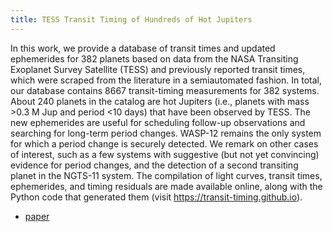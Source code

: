 ```yaml
---
title: TESS Transit Timing of Hundreds of Hot Jupiters
---
```

 

 
In this work, we provide a database of transit times and updated ephemerides for 382 planets based on data from the NASA Transiting Exoplanet Survey Satellite (TESS) and previously reported transit times, which were scraped from the literature in a semiautomated fashion. In total, our database contains 8667 transit-timing measurements for 382 systems. About 240 planets in the catalog are hot Jupiters (i.e., planets with mass >0.3 M Jup and period <10 days) that have been observed by TESS. The new ephemerides are useful for scheduling follow-up observations and searching for long-term period changes. WASP-12 remains the only system for which a period change is securely detected. We remark on other cases of interest, such as a few systems with suggestive (but not yet convincing) evidence for period changes, and the detection of a second transiting planet in the NGTS-11 system. The compilation of light curves, transit times, ephemerides, and timing residuals are made available online, along with the Python code that generated them (visit https://transit-timing.github.io).

 
 - [paper](https://ui.adsabs.harvard.edu/abs/2022ApJS..259...62I/abstract)
